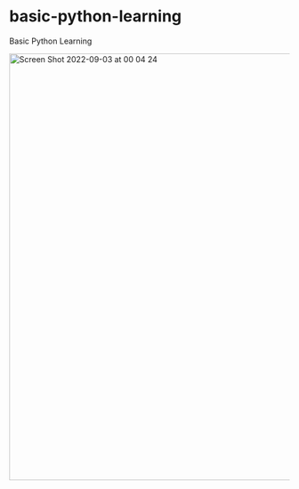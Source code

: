 # basic-python-learning

Basic Python Learning

<img width="768" alt="Screen Shot 2022-09-03 at 00 04 24" src="https://user-images.githubusercontent.com/97748602/188203475-2b4eea95-21ef-4fd3-af0a-47072a295aea.png">
